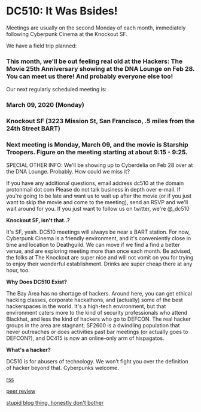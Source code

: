 # DC510: It Was Bsides!
Meetings are usually on the second Monday of each month, immediately following Cyberpunk Cinema at the Knockout SF.

We have a field trip planned:
### This month, we'll be out feeling real old at the Hackers: The Movie 25th Anniversary showing at the DNA Lounge on Feb 28. You can meet us there! And probably everyone else too!

Our next regularly scheduled meeting is:

### March 09, 2020 (Monday)
### Knockout SF (3223 Mission St, San Francisco, .5 miles from the 24th Street BART)
### Next meeting is Monday, March 09, and the movie is Starship Troopers. Figure on the meeting starting at about 9:15 - 9:25. 

SPECIAL OTHER INFO: We'll be showing up to Cyberdelia on Feb 28 over at the DNA Lounge. Probably. How could we miss it?


If you have any additional questions, email
address dc510 at the domain protonmail dot com
Please do not talk business in depth over e-mail. If you're going to be late and want us to wait up after the movie (or if you just want to skip the movie and come to the meeting), send an RSVP and we'll wait around for you.
If you just want to follow us on twitter, we're @_dc510


**Knockout SF, isn't that..?**

It's SF, yeah. DC510 meetings will always be near a BART station. For now, Cyberpunk Cinema is a friendly environment, and it's conveniently close in time and location to Deathguild. We can move if we find a find a better venue, and are exploring meeting more than once each month. Be advised, the folks at The Knockout are super nice and will not vomit on you for trying to enjoy their wonderful establishment. Drinks are super cheap there at any hour, too.


**Why Does DC510 Exist?**

The Bay Area has no shortage of hackers. Around here, you can get ethical hacking classes, corporate hackathons, and (actually) some of the best hackerspaces in the world. It's a high-tech environment, but that environment caters more to the kind of security professionals who attend Blackhat, and less the kind of hackers who go to DEFCON. The real hacker groups in the area are stagnant; SF2600 is a dwindling population that never outreaches or does activities past bar meetings (or actually goes to DEFCON?), and DC415 is now an online-only arm of hispagatos.


**What's a hacker?**

DC510 is for abusers of technology. We won’t fight you over the definition of hacker beyond that. Cyberpunks welcome.


[rss](rss.xml)







[peer review](peerreview.md)


[stupid blog thing, honestly don't bother](blogthing.md)
